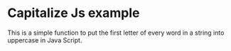 # Capitalize Js example
This is a simple function to put the first letter of every word in a string into uppercase in Java Script.
